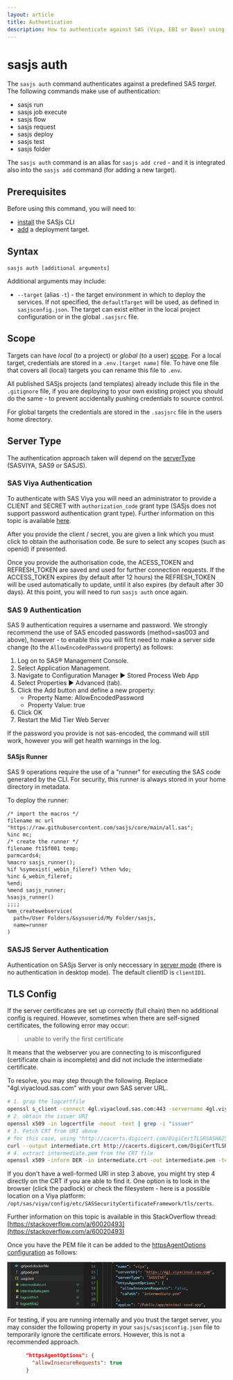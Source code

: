 ```yaml
---
layout: article
title: Authentication
description: How to authenticate against SAS (Viya, EBI or Base) using the SASjs CLI.  SAS9 requires the SASjs Runner to be deployed first.
---
```


# sasjs auth

The `sasjs auth` command authenticates against a predefined SAS _target_.  The following commands make use of authentication:

* sasjs run
* sasjs job execute
* sasjs flow
* sasjs request
* sasjs deploy
* sasjs test
* sasjs folder

The `sasjs auth` command is an alias for `sasjs add cred` - and it is integrated also into the `sasjs add` command (for adding a new target).

## Prerequisites

Before using this command, you will need to:

- [install](/installation) the SASjs CLI
- [add](/add) a deployment target.

## Syntax

```
sasjs auth [additional arguments]
```

Additional arguments may include:

- `--target` (alias `-t`) - the target environment in which to deploy the services. If not specified, the `defaultTarget` will be used, as defined in `sasjsconfig.json`. The target can exist either in the local project configuration or in the global `.sasjsrc` file.


## Scope

Targets can have *local* (to a project) or *global* (to a user) [scope](/faq/#what-is-the-difference-between-local-and-global-targets).  For a local target, credentials are stored in a `.env.[target name]` file.  To have one file that covers all (local) targets you can rename this file to `.env`.

All published SASjs projects (and templates) already include this file in the `.gitignore` file, if you are deploying to your own existing project you should do the same - to prevent accidentally pushing credentials to source control.

For global targets the credentials are stored in the `.sasjsrc` file in the users home directory.

## Server Type

The authentication approach taken will depend on the [serverType](/sasjsconfig.html#targets_items_anyOf_i0_serverType) (SASVIYA, SAS9 or SASJS).

### SAS Viya Authentication
To authenticate with SAS Viya you will need an administrator to provide a CLIENT and SECRET with `authorization_code` grant type (SASjs does not support password authentication grant type).  Further information on this topic is available [here](/faq/#how-can-i-obtain-a-viya-client-and-secret).

After you provide the client / secret, you are given a link which you must click to obtain the authorisation code.  Be sure to select any scopes (such as openid) if presented.

Once you provide the authorisation code, the ACESS_TOKEN and REFRESH_TOKEN are saved and used for further connection requests.  If the ACCESS_TOKEN expires (by default after 12 hours) the REFRESH_TOKEN will be used automatically to update, until it also expires (by default after 30 days).  At this point, you will need to run `sasjs auth` once again.

### SAS 9 Authentication
SAS 9 authentication requires a username and password.  We strongly recommend the use of SAS encoded passwords (method=sas003 and above), however - to enable this you will first need to make a server side change (to the `AllowEncodedPassword` property) as follows:

1. Log on to SAS® Management Console.
2. Select Application Management.
3. Navigate to Configuration Manager ► Stored Process Web App
4. Select Properties ► Advanced (tab).
5. Click the Add button and define a new property:
    * Property Name: AllowEncodedPassword
    * Property Value: true
6. Click OK
7. Restart the Mid Tier Web Server

If the password you provide is not sas-encoded, the command will still work, however you will get health warnings in the log.

#### SASjs Runner

SAS 9 operations require the use of a "runner" for executing the SAS code generated by the CLI.  For security, this runner is always stored in your home directory in metadata.

To deploy the runner:

```sas
/* import the macros */
filename mc url "https://raw.githubusercontent.com/sasjs/core/main/all.sas";
%inc mc;
/* create the runner */
filename ft15f001 temp;
parmcards4;
%macro sasjs_runner();
%if %symexist(_webin_fileref) %then %do;
%inc &_webin_fileref;
%end;
%mend sasjs_runner;
%sasjs_runner()
;;;;
%mm_createwebservice(
  path=/User Folders/&sysuserid/My Folder/sasjs,
  name=runner
)
```

### SASJS Server Authentication

Authentication on SASjs Server is only neccessary in [server mode](https://server.sasjs.io/settings/#mode) (there is no authentication in desktop mode).  The default clientID is `clientID1`.


## TLS Config

If the server certificates are set up correctly (full chain) then no additional config is required.  However, sometimes when there are self-signed certificates, the following error may occur:

> unable to verify the first certificate

It means that the webserver you are connecting to is misconfigured (certificate chain is incomplete) and did not include the intermediate certificate.

To resolve, you may step through the following.  Replace "4gl.viyacloud.sas.com" with your own SAS server URL.

```bash
# 1. grap the logcertfile
openssl s_client -connect 4gl.viyacloud.sas.com:443 -servername 4gl.viyacloud.sas.com | tee logcertfile
# 2. obtain the issuer URI
openssl x509 -in logcertfile -noout -text | grep -i "issuer"
# 3. Fetch CRT from URI above
# for this case, using "http://cacerts.digicert.com/DigiCertTLSRSASHA2562020CA1-1.crt"
curl --output intermediate.crt http://cacerts.digicert.com/DigiCertTLSRSASHA2562020CA1-1.crt
# 4. extract intermediate.pem from the CRT file
openssl x509 -inform DER -in intermediate.crt -out intermediate.pem -text
```

If you don't have a well-formed URI in step 3 above, you might try step 4 directly on the CRT if you are able to find it.  One option is to look in the browser (click the padlock) or check the filesystem - here is a possible location on a Viya platform:  `/opt/sas/viya/config/etc/SASSecurityCertificateFramework/tls/certs`.

Further information on this topic is available in this StackOverflow thread: [https://stackoverflow.com/a/60020493](https://stackoverflow.com/a/60020493)

Once you have the PEM file it can be added to the [httpsAgentOptions configuration](https://cli.sasjs.io/sasjsconfig.html#httpsAgentOptions) as follows:

![intermediate certificate](img/intermediatepem.png)

For testing, if you are running internally and you trust the target server, you may consider the following property in your `sasjs/sasjsconfig.json` file to temporarily ignore the certificate errors.  However, this is not a recommended approach.

```json
      "httpsAgentOptions": {
        "allowInsecureRequests": true
      }
```